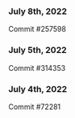### July 8th, 2022

Commit #257598

### July 5th, 2022

Commit #314353


### July 4th, 2022

Commit #72281
